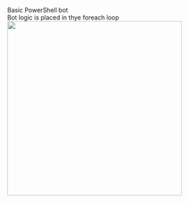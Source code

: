 Basic PowerShell bot<br>
Bot logic is placed in thye foreach loop<br>
<img src="https://3.bp.blogspot.com/-a7jPVdFk9Hw/W_XeTJX6JyI/AAAAAAAAC2c/HCtxP0wSSs0wEMKJOYq7pivEJaSVin92gCLcBGAs/s1600/powershell.png" width="400" height="400">
